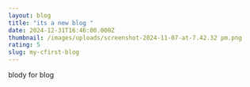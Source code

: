 ```yaml
---
layout: blog
title: "its a new blog "
date: 2024-12-31T16:46:00.000Z
thumbnail: /images/uploads/screenshot-2024-11-07-at-7.42.32 pm.png
rating: 5
slug: my-cfirst-blog
---
```

blody for blog
